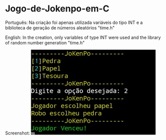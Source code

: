 # Jogo-de-Jokenpo-em-C

Português: 
Na criação foi apenas utilizada variáveis do tipo INT e a biblioteca de geração de números aleatórios "time.h"

English:
In the creation, only variables of type INT were used and the library of random number generation "time.h"

Screenshot:
![alt text](https://github.com/Alexandre-Cy/Jogo-de-Jokenpo-em-C/blob/main/screenshot.jpg)
